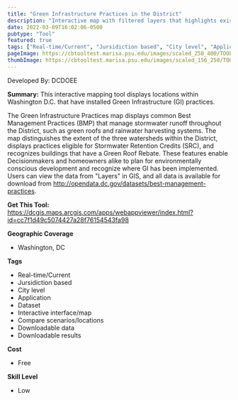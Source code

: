 ```yaml
---
title: "Green Infrastructure Practices in the District"
description: "Interactive map with filtered layers that highlights existing best management practice projects and provides the known specifications of projects"
date: 2022-03-09T16:02:06-0500
pubtype: "Tool"
featured: true
tags: ["Real-time/Current", "Jursidiction based", "City level", "Application", "Dataset", "Interactive interface/map", "Compare scenarios/locations", "Downloadable data", "Downloadable results"]
pageImage: https://cbtooltest.marisa.psu.edu/images/scaled_250_400/TOOLID_85.0_ScreenCapture-1.png
thumbImage: https://cbtooltest.marisa.psu.edu/images/scaled_156_250/TOOLID_85.0_ScreenCapture-1.png
---
```

Developed By: DCDOEE

**Summary:** This interactive mapping tool displays locations within Washington D.C. that have installed Green Infrastructure (GI) practices.  

The Green Infrastructure Practices map displays common Best Management Practices (BMP) that manage stormwater runoff throughout the District, such as green roofs and rainwater harvesting systems. The map distinguishes the extent of the three watersheds within the District, displays practices eligible for Stormwater Retention Credits (SRC), and recognizes buildings that have a Green Roof Rebate. These features enable Decisionmakers and homeowners alike to plan for environmentally conscious development and recognize where GI has been implemented. Users can view the data from "Layers" in GIS, and all data is available for download from http://opendata.dc.gov/datasets/best-management-practices. 

__**Get This Tool:**__ https://dcgis.maps.arcgis.com/apps/webappviewer/index.html?id=cc7f1d49c5074427a28f76154543fa98


__**Geographic Coverage**__
- Washington, DC

__**Tags**__
-  Real-time/Current
-  Jursidiction based
-  City level
-  Application
-  Dataset
-  Interactive interface/map
-  Compare scenarios/locations
-  Downloadable data
-  Downloadable results

__**Cost**__
- Free

__**Skill Level**__
- Low
